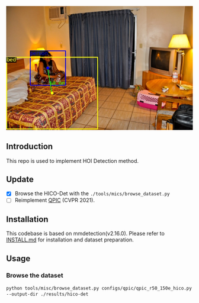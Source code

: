<div align="center">
  <img src="resources/demo_image.jpg" width="600"/>
</div>

## Introduction

This repo is used to implement HOI Detection method. 

## Update
- [x] Browse the HICO-Det with the `./tools/mics/browse_dataset.py` 
- [ ] Reimplement [QPIC](https://arxiv.org/abs/2103.05399) (CVPR 2021).

## Installation

This codebase is based on mmdetection(v2.16.0). Please refer to [INSTALL.md](./docs/INSTALL.md) for installation and dataset preparation.

## Usage

### Browse the dataset

```shell
python tools/misc/browse_dataset.py configs/qpic/qpic_r50_150e_hico.py --output-dir ./results/hico-det
```

